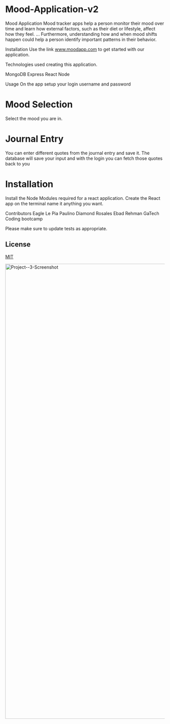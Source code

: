 # Mood-Application-v2

Mood Application
Mood tracker apps help a person monitor their mood over time and learn how external factors, such as their diet or lifestyle, affect how they feel. ... Furthermore, understanding how and when mood shifts happen could help a person identify important patterns in their behavior.

Installation
Use the link www.moodapp.com to get started with our application.

Technologies used creating this application.

MongoDB
Express
React
Node

Usage
On the app setup your login username and password

# Mood Selection

Select the mood you are in.

# Journal Entry

You can enter different quotes from the journal entry and save it.
The database will save your input and with the login you can fetch
those quotes back to you

# Installation

Install the Node Modules required for a react application.
Create the React app on the terminal name it anything you want.

Contributors
Eagle Le
Pia Paulino
Diamond Rosales
Ebad Rehman
GaTech Coding bootcamp

Please make sure to update tests as appropriate.

## License

[MIT](https://choosealicense.com/licenses/mit/)

<img width="1439" alt="Project--3-Screenshot" src="https://user-images.githubusercontent.com/64440230/131360672-e8410eaf-4011-4502-a03d-0b6cc36defcb.png">
